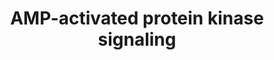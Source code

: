 ---
annotations:
- id: PW:0000542
  parent: regulatory pathway
  type: Pathway Ontology
  value: adenosine monophosphate-activated protein kinase (AMPK) signaling pathway
- id: PW:0000035
  parent: classic metabolic pathway
  type: Pathway Ontology
  value: ATP biosynthetic pathway
- id: PW:0000003
  parent: signaling pathway
  type: Pathway Ontology
  value: signaling pathway
- id: PW:0000542
  parent: regulatory pathway
  type: Pathway Ontology
  value: adenosine monophosphate-activated protein kinase (AMPK) signaling pathway
authors:
- Susan
- Khanspers
- Andra
- MaintBot
- Frances55
- AdrienDefay
- MartijnVanIersel
- Christine Chichester
- Jeangon
- AlexanderPico
- Mkutmon
- Egonw
- Zari
- MirellaKalafati
- Eweitz
citedin:
- link: PMC9440113
  title: Machine learning and bioinformatics to identify 8 autophagy-related biomarkers
    and construct gene regulatory networks in dilated cardiomyopathy (2022)
- link: PMC9015122
  title: Understanding signaling and metabolic paths using semantified and harmonized
    information about biological interactions (2022)
- link: PMC7959595
  title: 'CogNet: classification of gene expression data based on ranked active-subnetwork-oriented
    KEGG pathway enrichment analysis (2021)'
- link: PMC7339012
  title: Hematopoietic stem-cell senescence and myocardial repair - Coronary artery
    disease genotype/phenotype analysis of post-MI myocardial regeneration response
    induced by CABG/CD133+ bone marrow hematopoietic stem cell treatment in RCT PERFECT
    Phase 3 (2020)
- link: PMC6770460
  title: Systematic Assessment of Blood-Borne MicroRNAs Highlights Molecular Profiles
    of Endurance Sport and Carbohydrate Uptake (2019)
- link: PMC5085087
  title: Long Term Culture of the A549 Cancer Cell Line Promotes Multilamellar Body
    Formation and Differentiation towards an Alveolar Type II Pneumocyte Phenotype
    (2016)
- link: PMC4246458
  title: A network biology workflow to study transcriptomics data of the diabetic
    liver (2014)
description: AMPK signaling pathway, a fuel sensor and regulator, promotes ATP-producing
  and inhibits ATP-consuming pathways in various tissues. AMPK is a heterotrimer composed
  of alpha-catalytic and beta and gamma-regulatory subunits. Humans and rodents have
  two alpha and beta and three gamma isoforms; some genes are subject to alternative
  splicing increasing the range of possible heterotrimer combinations. Cellular stresses
  that inhibit ATP production or increase its consumption change the AMP:ATP ratio
  and activate the pathway. AMPK activation by AMP is not completely understood; the
  current model states that binding of AMP to the gamma subunit leads to conformational
  changes that allosterically activate AMPK and render phosphorylated-Thr172 unavailable
  for inhibitory dephosphorylation. ATP antagonizes the effect of AMP; both AMP and
  ATP bind in a mutually exclusive manner to the Bateman (CBS) domains of the gamma
  subunit. The upstream kinase, known as Lkb1, is a complex of one catalytic and two
  regulatory subunits; Lkb1 is believed to be 'constitutively active'. In certain
  cell types, Thr172 can be phosphorylated by calmodulin-dependent protein kinase
  kinases (CAmKK), in turn activated by calcium. A well known role of AMPK is in the
  regulation of lipid metabolism; it stimulates fatty acids oxidation and inhibits
  their synthesis. Phosphorylation by AMPK inhibits acetyl-CoA carboxylase (ACC) and
  results in reduced levels of malonyl-CoA product. Malonyl CoA is a substrate in
  the de novo synthesis of fatty acids and fatty acids elongation. Importantly, it
  is also an inhibitor of the carnitine palmitoyl transferase I, required for the
  transfer of primed cytosolic fatty acids into the mitochondrion where they can undergo
  degradative beta-oxidation. AMPK inhibits mTOR signaling pathway by activating Tsc2
  and downstream of Tsc2 by inhibiting Raptor component of mTOR complex 1 [note that
  this effect is opposite to Tsc2 phosphorylation and inactivation by PI3K-Akt signaling
  downstream of insulin]. AMPK is also involved in promoting glucose uptake and utilization
  and integrates adipokynes and hormonal signals in both the hypothalamus and the
  periphery with potential impact on energy expenditure and uptake by molecular mechanisms
  that remain to be established. Due to its roles in fuel regulation, the AMPK pathway
  is regarded as a potential therapeutic target for diabetes type II, obesity and
  metabolic syndrome. As a note, drugs used in the treatment of insulin resistance
  and diabetes can activate AMPK.  AMP-activated protein kinase (AMPK) plays a key
  role as a master regulator of cellular energy homeostasis. The kinase is activated
  in response to stresses that deplete cellular ATP supplies such as low glucose,
  hypoxia, ischemia and heat shock. It exists as a heterotrimeric complex composed
  of a catalytic α subunit and regulatory β and γ subunits. Binding of AMP to the
  γ subunit allosterically activates the complex, making it a more attractive substrate
  for its major upstream AMPK kinase, LKB1. Several studies indicate that signaling
  through adiponectin, leptin and CAMKKβ may also be important in activating AMPK.  As
  a cellular energy sensor responding to low ATP levels, AMPK activation positively
  regulates signaling pathways that replenish cellular ATP supplies. For example,
  activation of AMPK enhances both the transcription and translocation of GLUT4, resulting
  in an increase in insulin-stimulated glucose uptake. In addition, it also stimulates
  catabolic processes such as fatty acid oxidation and glycolysis via inhibition of
  ACC and activation of PFK2. AMPK negatively regulates several proteins central to
  ATP consuming processes such as TORC2, glycogen synthase, SREBP-1 and TSC2, resulting
  in the downregulation or inhibition of gluconeogenesis, glycogen, lipid and protein
  synthesis. Due to its role as a central regulator of both lipid and glucose metabolism,
  AMPK is considered to be a key therapeutic target for the treatment of obesity,
  type II diabetes mellitus, and cancer.  Proteins on this pathway have targeted assays
  available via the [https://assays.cancer.gov/available_assays?wp_id=WP1403 CPTAC
  Assay Portal]
last-edited: 2022-02-09
ndex: 9f492971-8b62-11eb-9e72-0ac135e8bacf
organisms:
- Homo sapiens
redirect_from:
- /index.php/Pathway:WP1403
- /instance/WP1403
- /instance/WP1403_r123620
revision: r123620
schema-jsonld:
- '@context': https://schema.org/
  '@id': https://wikipathways.github.io/pathways/WP1403.html
  '@type': Dataset
  creator:
    '@type': Organization
    name: WikiPathways
  description: AMPK signaling pathway, a fuel sensor and regulator, promotes ATP-producing
    and inhibits ATP-consuming pathways in various tissues. AMPK is a heterotrimer
    composed of alpha-catalytic and beta and gamma-regulatory subunits. Humans and
    rodents have two alpha and beta and three gamma isoforms; some genes are subject
    to alternative splicing increasing the range of possible heterotrimer combinations.
    Cellular stresses that inhibit ATP production or increase its consumption change
    the AMP:ATP ratio and activate the pathway. AMPK activation by AMP is not completely
    understood; the current model states that binding of AMP to the gamma subunit
    leads to conformational changes that allosterically activate AMPK and render phosphorylated-Thr172
    unavailable for inhibitory dephosphorylation. ATP antagonizes the effect of AMP;
    both AMP and ATP bind in a mutually exclusive manner to the Bateman (CBS) domains
    of the gamma subunit. The upstream kinase, known as Lkb1, is a complex of one
    catalytic and two regulatory subunits; Lkb1 is believed to be 'constitutively
    active'. In certain cell types, Thr172 can be phosphorylated by calmodulin-dependent
    protein kinase kinases (CAmKK), in turn activated by calcium. A well known role
    of AMPK is in the regulation of lipid metabolism; it stimulates fatty acids oxidation
    and inhibits their synthesis. Phosphorylation by AMPK inhibits acetyl-CoA carboxylase
    (ACC) and results in reduced levels of malonyl-CoA product. Malonyl CoA is a substrate
    in the de novo synthesis of fatty acids and fatty acids elongation. Importantly,
    it is also an inhibitor of the carnitine palmitoyl transferase I, required for
    the transfer of primed cytosolic fatty acids into the mitochondrion where they
    can undergo degradative beta-oxidation. AMPK inhibits mTOR signaling pathway by
    activating Tsc2 and downstream of Tsc2 by inhibiting Raptor component of mTOR
    complex 1 [note that this effect is opposite to Tsc2 phosphorylation and inactivation
    by PI3K-Akt signaling downstream of insulin]. AMPK is also involved in promoting
    glucose uptake and utilization and integrates adipokynes and hormonal signals
    in both the hypothalamus and the periphery with potential impact on energy expenditure
    and uptake by molecular mechanisms that remain to be established. Due to its roles
    in fuel regulation, the AMPK pathway is regarded as a potential therapeutic target
    for diabetes type II, obesity and metabolic syndrome. As a note, drugs used in
    the treatment of insulin resistance and diabetes can activate AMPK.  AMP-activated
    protein kinase (AMPK) plays a key role as a master regulator of cellular energy
    homeostasis. The kinase is activated in response to stresses that deplete cellular
    ATP supplies such as low glucose, hypoxia, ischemia and heat shock. It exists
    as a heterotrimeric complex composed of a catalytic α subunit and regulatory β
    and γ subunits. Binding of AMP to the γ subunit allosterically activates the complex,
    making it a more attractive substrate for its major upstream AMPK kinase, LKB1.
    Several studies indicate that signaling through adiponectin, leptin and CAMKKβ
    may also be important in activating AMPK.  As a cellular energy sensor responding
    to low ATP levels, AMPK activation positively regulates signaling pathways that
    replenish cellular ATP supplies. For example, activation of AMPK enhances both
    the transcription and translocation of GLUT4, resulting in an increase in insulin-stimulated
    glucose uptake. In addition, it also stimulates catabolic processes such as fatty
    acid oxidation and glycolysis via inhibition of ACC and activation of PFK2. AMPK
    negatively regulates several proteins central to ATP consuming processes such
    as TORC2, glycogen synthase, SREBP-1 and TSC2, resulting in the downregulation
    or inhibition of gluconeogenesis, glycogen, lipid and protein synthesis. Due to
    its role as a central regulator of both lipid and glucose metabolism, AMPK is
    considered to be a key therapeutic target for the treatment of obesity, type II
    diabetes mellitus, and cancer.  Proteins on this pathway have targeted assays
    available via the [https://assays.cancer.gov/available_assays?wp_id=WP1403 CPTAC
    Assay Portal]
  keywords:
  - 4E-BP1
  - ACC1
  - ACC2
  - ADIPOR1
  - ADIPOR2
  - ADRA1A
  - ADRA1B
  - AMP
  - AMPKa1
  - AMPKa2
  - AMPKb1
  - AMPKb2
  - AMPKy1
  - AMPKy2
  - AMPKy3
  - ATP
  - Adiponectin
  - Akt1
  - Akt2
  - CAMKK1
  - CAMKK2
  - CCNB1
  - CPT1A (liver)
  - CPT1B (muscle)
  - CPT1C (brain)
  - Calcium
  - Cyclin A1
  - Cyclin A2
  - FA Synthase
  - GEF
  - GLUT4
  - GYS1(muscle)
  - GYS2 (liver)
  - Glucose
  - HMG CoA Reductase
  - HNF4A
  - HSL
  - HuR
  - INSR
  - Insulin
  - LEPR
  - LKB1
  - Leptin
  - MEF2B
  - MO25
  - Malonyl-CoA
  - Metformin
  - P53
  - PFK2
  - PGC-1
  - PI3K (III)
  - PLCB1
  - PRKACB
  - PRKACG
  - Raptor
  - SREBP1
  - STRADA
  - STRADB
  - TSC1
  - TSC2
  - Torc2
  - cAMP
  - eEF2
  - eEF2K
  - mTOR
  - p110-a
  - 'p110-b '
  - p110-d
  - p110-y
  - p21
  - p55-y
  - p70S6Ka
  - p70S6Kb
  - p85-a
  - p85-b
  license: CC0
  name: AMP-activated protein kinase signaling
seo: CreativeWork
title: AMP-activated protein kinase signaling
wpid: WP1403
---